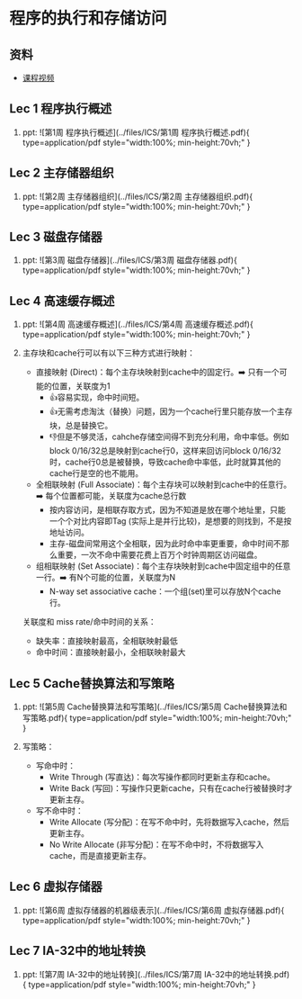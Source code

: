 # 程序的执行和存储访问

## 资料
* [课程视频](https://www.icourse163.org/learn/NJU-1001964032?tid=1474157485#/learn/content?type=detail&id=1262939503&sm=1)

## Lec 1 程序执行概述
1. ppt:
    ![第1周 程序执行概述](../files/ICS/第1周 程序执行概述.pdf){ type=application/pdf style="width:100%; min-height:70vh;" }

## Lec 2 主存储器组织
1. ppt:
    ![第2周 主存储器组织](../files/ICS/第2周 主存储器组织.pdf){ type=application/pdf style="width:100%; min-height:70vh;" }

## Lec 3 磁盘存储器
1. ppt:
   ![第3周 磁盘存储器](../files/ICS/第3周 磁盘存储器.pdf){ type=application/pdf style="width:100%; min-height:70vh;" }

## Lec 4 高速缓存概述
1. ppt:
   ![第4周 高速缓存概述](../files/ICS/第4周 高速缓存概述.pdf){ type=application/pdf style="width:100%; min-height:70vh;" }

2. 主存块和cache行可以有以下三种方式进行映射：

    - 直接映射 (Direct)：每个主存块映射到cache中的固定行。➡️ 只有一个可能的位置，关联度为1
        - 👍容易实现，命中时间短。
        - 👍无需考虑淘汰（替换）问题，因为一个cache行里只能存放一个主存块，总是替换它。
        - 👎但是不够灵活，cahche存储空间得不到充分利用，命中率低。例如block 0/16/32总是映射到cache行0，这样来回访问block 0/16/32时，cache行0总是被替换，导致cache命中率低，此时就算其他的cache行是空的也不能用。
    - 全相联映射 (Full Associate)：每个主存块可以映射到cache中的任意行。➡️ 每个位置都可能，关联度为cache总行数
        - 按内容访问，是相联存取方式，因为不知道是放在哪个地址里，只能一个个对比内容即Tag (实际上是并行比较)，是想要的则找到，不是按地址访问。
        - 主存-磁盘间常用这个全相联，因为此时命中率更重要，命中时间不那么重要，一次不命中需要花费上百万个时钟周期区访问磁盘。
    - 组相联映射 (Set Associate)：每个主存块映射到cache中固定组中的任意一行。➡️ 有N个可能的位置，关联度为N
        - N-way set associative cache：一个组(set)里可以存放N个cache行。

    关联度和 miss rate/命中时间的关系：

    - 缺失率：直接映射最高，全相联映射最低
    - 命中时间：直接映射最小，全相联映射最大

## Lec 5 Cache替换算法和写策略
1. ppt:
   ![第5周 Cache替换算法和写策略](../files/ICS/第5周 Cache替换算法和写策略.pdf){ type=application/pdf style="width:100%; min-height:70vh;" }

2. 写策略：
    - 写命中时：
        - Write Through (写直达)：每次写操作都同时更新主存和cache。
        - Write Back (写回)：写操作只更新cache，只有在cache行被替换时才更新主存。
    - 写不命中时：
        - Write Allocate (写分配)：在写不命中时，先将数据写入cache，然后更新主存。
        - No Write Allocate (非写分配)：在写不命中时，不将数据写入cache，而是直接更新主存。

## Lec 6 虚拟存储器
1. ppt:
   ![第6周 虚拟存储器的机器级表示](../files/ICS/第6周 虚拟存储器.pdf){ type=application/pdf style="width:100%; min-height:70vh;" }

## Lec 7 IA-32中的地址转换
1. ppt:
   ![第7周 IA-32中的地址转换](../files/ICS/第7周 IA-32中的地址转换.pdf){ type=application/pdf style="width:100%; min-height:70vh;" }
